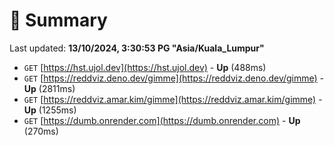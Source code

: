 # 📖 Summary
Last updated: **13/10/2024, 3:30:53 PG "Asia/Kuala_Lumpur"**

- `GET` [https://hst.ujol.dev](https://hst.ujol.dev) - **Up** (488ms)
- `GET` [https://reddviz.deno.dev/gimme](https://reddviz.deno.dev/gimme) - **Up** (2811ms)
- `GET` [https://reddviz.amar.kim/gimme](https://reddviz.amar.kim/gimme) - **Up** (1255ms)
- `GET` [https://dumb.onrender.com](https://dumb.onrender.com) - **Up** (270ms)
